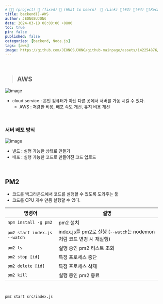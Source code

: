 ```yaml
---
# 👨‍💻 (project) 📌 (fixed) 📖 (What to Learn)  🌱 (Link) 🧷(#3) 📌(#4) 👀(Recap)
title: backend()-AWS
author: JEONGSUJONG
date: 2024-03-18 00:00:00 +0800
toc: true
pin: false
published: false
categories: [backend, Node.js]
tags: [aws]
image: https://github.com/JEONGSUJONG/github-mainpage/assets/142254876/63a46f26-e1ae-489a-a5ce-154f4d4aa987
---
```


<br>

> ## AWS

![image](https://github.com/JEONGSUJONG/github-mainpage/assets/142254876/1476c5b3-ac2a-4dfd-aceb-48a7913e1d77)

- cloud service : 본인 컴퓨터가 아닌 다른 곳에서 서버를 가동 시킬 수 있다.
  - AWS : 저렴한 비용, 배포 속도 개선, 유지 비용 개선

<br>

### 서버 배포 방식

![image](https://github.com/JEONGSUJONG/github-mainpage/assets/142254876/267be03e-e8e3-4980-b906-b778ca4b050c)

- 빌드 : 실행 가능한 상태로 만들기
- 배포 : 실행 가능한 코드로 만들어진 코드 업로드

<br>

## PM2

- 코드를 백그라운드에서 코드를 실행할 수 있도록 도와주는 툴
- 코드를 CPU 개수 만큼 실행할 수 있다.

| 명령어                       | 설명                                                                 |
| ---------------------------- | -------------------------------------------------------------------- |
| `npm install -g pm2`         | pm2 설치                                                             |
| `pm2 start index.js --watch` | index.js를 pm2로 실행 (`--watch`는 nodemon 처럼 코드 변경 시 재실행) |
| `pm2 ls`                     | 실행 중인 pm2 리스트 조회                                            |
| `pm2 stop [id]`              | 특정 프로세스 중단                                                   |
| `pm2 delete [id]`            | 특정 프로세스 삭제                                                   |
| `pm2 kill`                   | 실행 중인 pm2 종료                                                   |

<br>

`pm2 start src/index.js`
